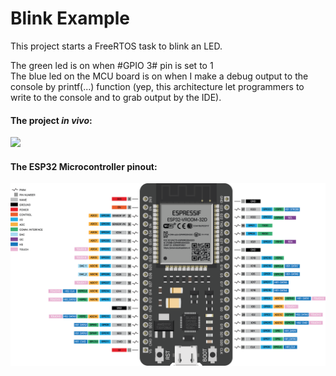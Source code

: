 # Blink Example

This project starts a FreeRTOS task to blink an LED.

The green led is on when #GPIO 3# pin is set to 1<br>
The blue led on the MCU board is on when I make a debug output to the console by printf(...) function (yep, this architecture let programmers to write to the console and to grab output by the IDE).

#### The project *in vivo*:

![](docs/blink.gif)


#### The ESP32 Microcontroller pinout:

![The device description.](docs/pinout.png)



